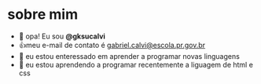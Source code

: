 # sobre mim
- 👋 opa! Eu sou **@gksucalvi**
- :+1:meu e-mail de contato é gabriel.calvi@escola.pr.gov.br
- 👀 eu estou enteressado em aprender a programar novas linguagens
- 🌱 eu estou aprendendo a programar recentemente a liguagem de html e css

